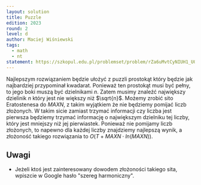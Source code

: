 ```yaml
---
layout: solution
title: Puzzle
edition: 2023
round: 2
level: d
author: Maciej Wiśniewski
tags:
  - math
  - nt
statement: https://szkopul.edu.pl/problemset/problem/rZa6uMvtCyNIUH1_U0GNM8SU/site/
---
```


Najlepszym rozwiązaniem będzie ułożyć z puzzli prostokąt który będzie jak najbardziej przypominał 
kwadarat. Ponieważ ten prostokąt musi być pełny, to jego boki muszą być dzielnikami $n$. Zatem musimy znaleźć
największy dzielinik $n$ który jest nie większy niż $\sqrt{n}$. Możemy zrobić sito Eratostenesa do $MAXN$,
z takim wyjątkiem że nie będziemy pomijać liczb złożonych. W takim sicie zamiast trzymać informacji czy liczba
jest pierwsza będziemy trzymać informację o największym dzielniku tej liczby, który jest mniejszy niż jej pierwiastek.
Ponieważ nie pomijamy liczb złożonych, to napewno dla każdej liczby znajdziemy najlepszą wynik, a złożoność takiego 
rozwiązania to $O(T + MAXN \cdot ln(MAXN))$.

## Uwagi

- Jeżeli ktoś jest zainteresowany dowodem złożoności takiego sita, wpiszcie w Google hasło "szereg harmoniczny".
